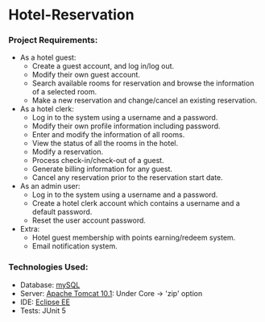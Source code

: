 # Hotel-Reservation
### Project Requirements:
- As a hotel guest:
  - Create a guest account, and log in/log out.
  - Modify their own guest account.
  - Search available rooms for reservation and browse the information of a selected room.
  - Make a new reservation and change/cancel an existing reservation.
- As a hotel clerk:
  - Log in to the system using a username and a password.
  - Modify their own profile information including password.
  - Enter and modify the information of all rooms.
  - View the status of all the rooms in the hotel.
  - Modify a reservation.
  - Process check-in/check-out of a guest.
  - Generate billing information for any guest.
  - Cancel any reservation prior to the reservation start date.
- As an admin user:
  - Log in to the system using a username and a password.
  - Create a hotel clerk account which contains a username and a default password.
  - Reset the user account password.
- Extra:
  - Hotel guest membership with points earning/redeem system.
  - Email notification system.

### Technologies Used:
- Database: [mySQL](https://www.mysql.com/products/workbench/)
- Server: [Apache Tomcat 10.1](https://tomcat.apache.org/download-10.cgi): Under Core -> 'zip' option
- IDE: [Eclipse EE](https://www.eclipse.org/downloads/packages/release/2023-03/r/eclipse-ide-enterprise-java-and-web-developers)
- Tests: JUnit 5
